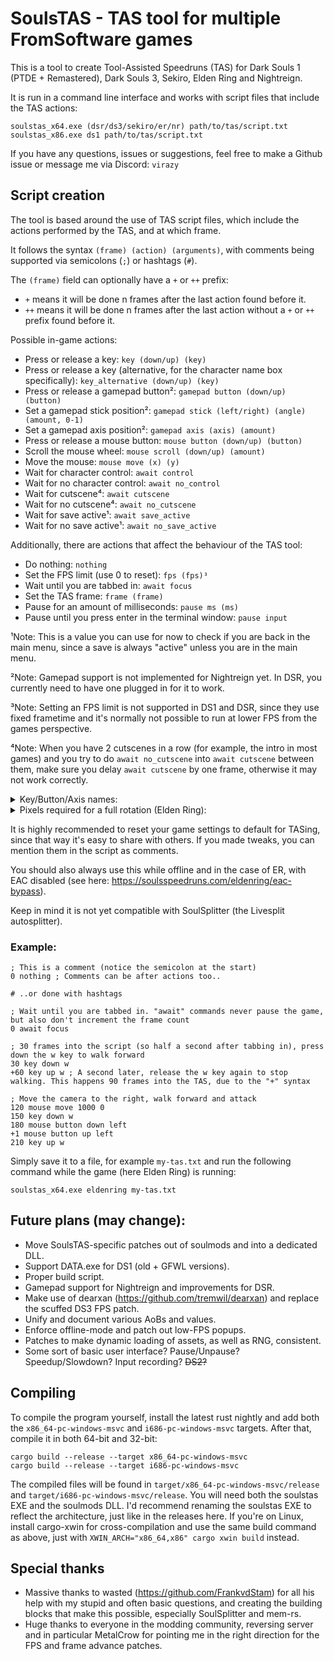 # SoulsTAS - TAS tool for multiple FromSoftware games

This is a tool to create Tool-Assisted Speedruns (TAS) for Dark Souls 1 (PTDE + Remastered), Dark Souls 3, Sekiro, Elden Ring and Nightreign.

It is run in a command line interface and works with script files that include the TAS actions:
```
soulstas_x64.exe (dsr/ds3/sekiro/er/nr) path/to/tas/script.txt
soulstas_x86.exe ds1 path/to/tas/script.txt
```

If you have any questions, issues or suggestions, feel free to make a Github issue or message me via Discord: `virazy`


## Script creation
The tool is based around the use of TAS script files, which include the actions performed by the TAS, and at which frame.

It follows the syntax `(frame) (action) (arguments)`, with comments being supported via semicolons (`;`) or hashtags (`#`).

The `(frame)` field can optionally have a `+` or `++` prefix:
- `+` means it will be done n frames after the last action found before it.
- `++` means it will be done n frames after the last action without a `+` or `++` prefix found before it.

Possible in-game actions:
- Press or release a key: `key (down/up) (key)`
- Press or release a key (alternative, for the character name box specifically): `key_alternative (down/up) (key)`
- Press or release a gamepad button²: `gamepad button (down/up) (button)`
- Set a gamepad stick position²: `gamepad stick (left/right) (angle) (amount, 0-1)`
- Set a gamepad axis position²: `gamepad axis (axis) (amount)`
- Press or release a mouse button: `mouse button (down/up) (button)`
- Scroll the mouse wheel: `mouse scroll (down/up) (amount)`
- Move the mouse: `mouse move (x) (y)`
- Wait for character control: `await control`
- Wait for no character control: `await no_control`
- Wait for cutscene⁴: `await cutscene`
- Wait for no cutscene⁴: `await no_cutscene`
- Wait for save active¹: `await save_active`
- Wait for no save active¹: `await no_save_active`

Additionally, there are actions that affect the behaviour of the TAS tool:
- Do nothing: `nothing`
- Set the FPS limit (use 0 to reset): `fps (fps)³`
- Wait until you are tabbed in: `await focus`
- Set the TAS frame: `frame (frame)`
- Pause for an amount of milliseconds: `pause ms (ms)`
- Pause until you press enter in the terminal window: `pause input`

¹Note: This is a value you can use for now to check if you are back in the main menu, since a save is always "active" unless you are in the main menu.

²Note: Gamepad support is not implemented for Nightreign yet. In DSR, you currently need to have one plugged in for it to work.

³Note: Setting an FPS limit is not supported in DS1 and DSR, since they use fixed frametime and it's normally not possible to run at lower FPS from the games perspective.

⁴Note: When you have 2 cutscenes in a row (for example, the intro in most games) and you try to do `await no_cutscene` into `await cutscene` between them, make sure you delay `await cutscene` by one frame, otherwise it may not work correctly.

<details>
<summary>Key/Button/Axis names:</summary>
  
<br>
  
| Keyboard Key | Description |
| - | - |
| a-z, 0-9, f1-f12 | Self-Explanatory |
| shift / shift_left / shift_l | Left shift key |
| shift_right / shift_r | Right shift key |
| control / ctrl / control_left / ctrl_left / control_l / ctrl_l | Left control key |
| control_right / ctrl_right / control_r / ctrl_r | Right control key |
| alt / alt_left / alt_l | Left alt key |
| alt_right / alt_r | Right alt key |
| tab | Tab key |
| back / backspace | Backspace key |
| enter / return | Enter key |
| caps / capslock | Caps lock key |
| space | Space key |
| escape / esc | Escape key |
| arrow_up / up | Up arrow key |
| arrow_down / down | Down arrow key |
| arrow_left / left | Left arrow key |
| arrow_right / right | Right arrow key |

<br>

| Mouse Button | Description |
| - | - |
| left / l | Left mouse button |
| right / r | Right mouse button |
| middle / m | Middle mouse button |
| extra1 / e1 | First extra mouse button |
| extra2 / e2 | Second extra mouse button |

<br>

| Gamepad Button | Description |
| - | - |
| dpad_up / up | Up directional button |
| dpad_down / down | Down directional button |
| dpad_left / left | Left directional button |
| dpad_right / right | Right directional button |
| a / cross | A or "Cross" face button |
| b / circle | B or "Circle" face button |
| x / square | X or "Square" face button |
| y / triangle | Y or "Triangle" face button |
| start / options | Start or Options face button |
| select / share | Select or Share face button |
| stick_left / stick_l / l3 | Left stick press |
| stick_right / stick_r / r3 | Right stick press |
| shoulder_left / shoulder_l / l1 | Left shoulder button |
| shoulder_right / shoulder_r / r1 | Right shoulder button |

<br>

| Gamepad Axis | Limits | Description |
| - | - | - |
| stick_left_x / stick_l_x / left_x / l_x | -32768 to 32767 | Left stick, Horizontal axis |
| stick_left_y / stick_l_y / left_y / l_y | -32768 to 32767 | Left stick, Vertical axis |
| stick_right_x / stick_r_x / right_x / r_x | -32768 to 32767 | Right stick, Horizontal axis |
| stick_right_y / stick_r_y / right_y / r_y | -32768 to 32767 | Right stick, Vertical axis |
| trigger_left / trigger_l / l2 | 0 to 255 | Left trigger |
| trigger_right / trigger_r / r2 | 0 to 255 | Right trigger |
</details>

<details>
<summary>Pixels required for a full rotation (Elden Ring):</summary>
<br>
Here's a table of the amount of pixels of mouse movement required to do a full camera rotation, tested in Elden Ring.

Keep in mind the values don't always match up perfectly.
If you are using Windows, you need to double the value.

I recommend using 0 sensitivity for the best accuracy.

| Sensitivity | Pixels |
| - | - |
| 0 | 36000 |
| 1 | 12857 |
| 2 | 7826 |
| 3 | 5625 |
| 4 | 4390 |
| 5 | 3600 |
| 6 | 3051 |
| 7 | 2647 |
| 8 | 2338 |
| 9 | 2093 |
| 10 | 1895 |
</details>

It is highly recommended to reset your game settings to default for TASing, since that way it's easy to share with others. If you made tweaks, you can mention them in the script as comments.

You should also always use this while offline and in the case of ER, with EAC disabled (see here: https://soulsspeedruns.com/eldenring/eac-bypass).

Keep in mind it is not yet compatible with SoulSplitter (the Livesplit autosplitter).


### Example:
```
; This is a comment (notice the semicolon at the start)
0 nothing ; Comments can be after actions too..

# ..or done with hashtags

; Wait until you are tabbed in. "await" commands never pause the game, but also don't increment the frame count
0 await focus

; 30 frames into the script (so half a second after tabbing in), press down the w key to walk forward
30 key down w
+60 key up w ; A second later, release the w key again to stop walking. This happens 90 frames into the TAS, due to the "+" syntax

; Move the camera to the right, walk forward and attack
120 mouse move 1000 0
150 key down w
180 mouse button down left
+1 mouse button up left
210 key up w
```

Simply save it to a file, for example `my-tas.txt` and run the following command while the game (here Elden Ring) is running:
```
soulstas_x64.exe eldenring my-tas.txt
```

## Future plans (may change):
- Move SoulsTAS-specific patches out of soulmods and into a dedicated DLL.
- Support DATA.exe for DS1 (old + GFWL versions).
- Proper build script.
- Gamepad support for Nightreign and improvements for DSR.
- Make use of dearxan (https://github.com/tremwil/dearxan) and replace the scuffed DS3 FPS patch.
- Unify and document various AoBs and values.
- Enforce offline-mode and patch out low-FPS popups.
- Patches to make dynamic loading of assets, as well as RNG, consistent.
- Some sort of basic user interface? Pause/Unpause? Speedup/Slowdown? Input recording? ~~DS2?~~


## Compiling
To compile the program yourself, install the latest rust nightly and add both the `x86_64-pc-windows-msvc` and `i686-pc-windows-msvc` targets. After that, compile it in both 64-bit and 32-bit:
```
cargo build --release --target x86_64-pc-windows-msvc
cargo build --release --target i686-pc-windows-msvc
```
The compiled files will be found in `target/x86_64-pc-windows-msvc/release` and `target/i686-pc-windows-msvc/release`. You will need both the soulstas EXE and the soulmods DLL. I'd recommend renaming the soulstas EXE to reflect the architecture, just like in the releases here. If you're on Linux, install cargo-xwin for cross-compilation and use the same build command as above, just with `XWIN_ARCH="x86_64,x86" cargo xwin build` instead.


## Special thanks
- Massive thanks to wasted (https://github.com/FrankvdStam) for all his help with my stupid and often basic questions, and creating the building blocks that make this possible, especially SoulSplitter and mem-rs.
- Huge thanks to everyone in the modding community, reversing server and in particular MetalCrow for pointing me in the right direction for the FPS and frame advance patches.
